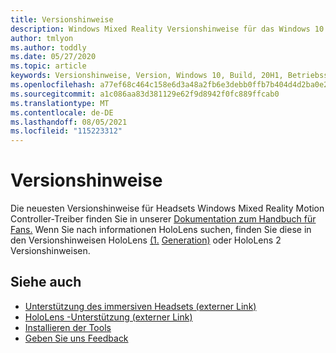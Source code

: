 ```yaml
---
title: Versionshinweise
description: Windows Mixed Reality Versionshinweise für das Windows 10 Update vom Mai 2020 (auch bekannt als 2004).
author: tmlyon
ms.author: toddly
ms.date: 05/27/2020
ms.topic: article
keywords: Versionshinweise, Version, Windows 10, Build, 20H1, Betriebssystem, Mai 2020, 2004
ms.openlocfilehash: a77ef68c464c158e6d3a48a2fb6e3debb0ffb7b404d4d2ba0e2b566168be36cc
ms.sourcegitcommit: a1c086aa83d381129e62f9d8942f0fc889ffcab0
ms.translationtype: MT
ms.contentlocale: de-DE
ms.lasthandoff: 08/05/2021
ms.locfileid: "115223312"
---
```

# <a name="release-notes"></a>Versionshinweise

Die neuesten Versionshinweise für Headsets Windows Mixed Reality Motion Controller-Treiber finden Sie in unserer [Dokumentation zum Handbuch für Fans.](/windows/mixed-reality/enthusiast-guide/mixed-reality-software) Wenn Sie nach informationen HoloLens suchen, finden Sie diese in den Versionshinweisen HoloLens [(1.](/hololens/hololens1-release-notes) [Generation)](/hololens/hololens-release-notes) oder HoloLens 2 Versionshinweisen.

## <a name="see-also"></a>Siehe auch
* [Unterstützung des immersiven Headsets (externer Link)](/windows/mixed-reality/enthusiast-guide/troubleshooting-windows-mixed-reality)
* [HoloLens -Unterstützung (externer Link)](https://support.microsoft.com/products/hololens)
* [Installieren der Tools](../develop/install-the-tools.md)
* [Geben Sie uns Feedback](/hololens/hololens-feedback)